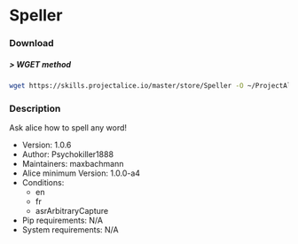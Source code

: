 # Speller

### Download

##### > WGET method
```bash
wget https://skills.projectalice.io/master/store/Speller -O ~/ProjectAlice/system/skillInstallTickets/Speller.install
```

### Description
Ask alice how to spell any word!

- Version: 1.0.6
- Author: Psychokiller1888
- Maintainers: maxbachmann
- Alice minimum Version: 1.0.0-a4
- Conditions:
  - en
  - fr
  - asrArbitraryCapture
- Pip requirements: N/A
- System requirements: N/A


